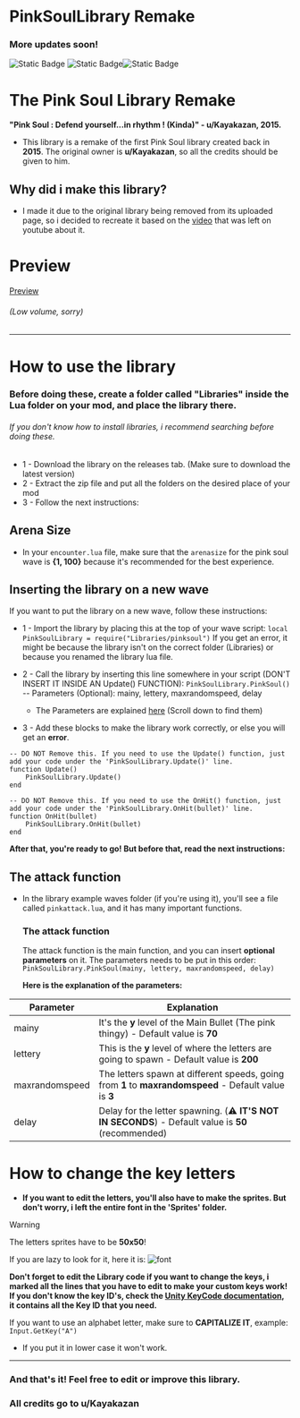 # PinkSoulLibrary Remake
### More updates soon!
![Static Badge](https://img.shields.io/badge/version-0.6-orange)
![Static Badge](https://img.shields.io/badge/by-jp222343-purple)![Static Badge](https://img.shields.io/badge/credits-u%2FKayakazan-green)

# The Pink Soul Library Remake
**"Pink Soul : Defend yourself...in rhythm ! (Kinda)" - u/Kayakazan, 2015.**
- This library is a remake of the first Pink Soul library created back in __2015__. The original owner is **u/Kayakazan**, so all the credits should be given to him.

## Why did i make this library?
- I made it due to the original library being removed from its uploaded page, so i decided to recreate it based on the [video](https://www.youtube.com/watch?v=wGoT2A1yR6w) that was left on youtube about it.

# Preview
[Preview](https://jp222343.github.io/PinkSoulLibrary/assets/preview/video.mp4)
###### (Low volume, sorry)
---

# How to use the library
### Before doing these, create a folder called "__Libraries__" inside the __Lua__ folder on your mod, and place the library there.
###### If you don't know how to install libraries, i recommend searching before doing these.

- 1 - Download the library on the releases tab. (Make sure to download the latest version)
- 2 - Extract the zip file and put all the folders on the desired place of your mod
- 3 - Follow the next instructions:

## Arena Size
- In your ``encounter.lua`` file, make sure that the ``arenasize`` for the pink soul wave is **{1, 100}** because it's recommended for the best experience.

## Inserting the library on a new wave
If you want to put the library on a new wave, follow these instructions:


- 1 - Import the library by placing this at the top of your wave script:
```local PinkSoulLibrary = require("Libraries/pinksoul")```
If you get an error, it might be because the library isn't on the correct folder (Libraries) or because you renamed the library lua file.

- 2 - Call the library by inserting this line somewhere in your script (DON'T INSERT IT INSIDE AN Update() FUNCTION):
  ```PinkSoulLibrary.PinkSoul()``` -- Parameters (Optional): mainy, lettery, maxrandomspeed, delay
    - The Parameters are explained [here](https://github.com/jp222343/PinkSoulLibrary/blob/main/README.md#the-attack-function-1) (Scroll down to find them)
- 3 - Add these blocks to make the library work correctly, or else you will get an **error**.

```
-- DO NOT Remove this. If you need to use the Update() function, just add your code under the 'PinkSoulLibrary.Update()' line.
function Update()
    PinkSoulLibrary.Update()
end

-- DO NOT Remove this. If you need to use the OnHit() function, just add your code under the 'PinkSoulLibrary.OnHit(bullet)' line.
function OnHit(bullet)
    PinkSoulLibrary.OnHit(bullet)
end
```
**After that, you're ready to go! But before that, read the next instructions:**

## The attack function
- In the library example waves folder (if you're using it), you'll see a file called ``pinkattack.lua``, and it has many important functions.

  ### The attack function
  The attack function is the main function, and you can insert __optional__ **parameters** on it. The parameters needs to be put in this order:
  ```PinkSoulLibrary.PinkSoul(mainy, lettery, maxrandomspeed, delay)```

  **Here is the explanation of the parameters:**

| Parameter  | Explanation |
| ------------- | ------------- |
| mainy  | It's the **y** level of the Main Bullet (The pink thingy) - Default value is __70__  |
| lettery  | This is the **y** level of where the letters are going to spawn - Default value is __200__  |
| maxrandomspeed | The letters spawn at different speeds, going from **1** to **maxrandomspeed** - Default value is __3__ |
| delay | Delay for the letter spawning. (⚠️ **IT'S NOT IN SECONDS**) - Default value is __50__ (recommended) |

# How to change the key letters

- **If you want to edit the letters, you'll also have to make the sprites. But don't worry, i left the entire font in the __'Sprites'__ folder.**
> [!WARNING]  
> The letters sprites have to be **50x50**!


If you are lazy to look for it, here it is:
![font](assets/preview/font.png)

**Don't forget to edit the Library code if you want to change the keys, i marked all the lines that you have to edit to make your custom keys work!**
__If you don't know the key ID's, check the [Unity KeyCode documentation](https://docs.unity3d.com/2018.4/Documentation/ScriptReference/KeyCode.html), it contains all the Key ID that you need.__

If you want to use an alphabet letter, make sure to **CAPITALIZE IT**, example: ``Input.GetKey("A")``
  - If you put it in lower case it won't work.

---

### And that's it! Feel free to edit or improve this library.
### All credits go to u/Kayakazan



  
